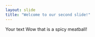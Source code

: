 ```yaml
---
layout: slide
title: "Welcome to our second slide!"
---
```

Your text
Wow that is a spicy meatball!
